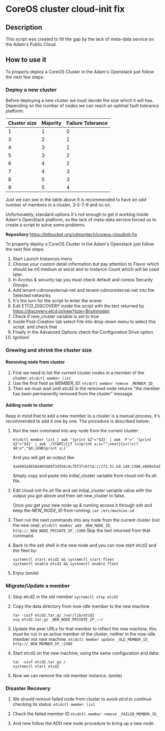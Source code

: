 # CoreOS cluster cloud-init fix

## Description
This script was created to fill the gap by the lack of meta-data service on the Adam's Public Cloud.

## How to use it
To properly deploy a CoreOS Cluster in the Adam's Openstack just follow the next few steps:

### Deploy a new cluster
Before deploying a new cluster we must decide the size which it will has. Depending on the number of nodes we can reach an optimal fault tolerance platform:

| Cluster size | Majority | Failure Tolerance |
|--------------|----------|-------------------|
| 1            | 1        | 0                 |
| 3            | 2        | 1                 |
| 4            | 3        | 1                 |
| 5            | 3        | 2                 |
| 6            | 4        | 2                 |
| 7            | 4        | 3                 |
| 8            | 5        | 3                 |
| 9            | 5        | 4                 |

Just we can see in the table above It is recommended to have an odd number of members in a cluster, 3-5-7-9 and so on.

Unfortunately, standard options it's not enough to get it working inside Adam's OpenStack platform, so the lack of meta-data service forced us to create a script to solve some problems.

**Repository**
https://bitbucket.org/cdmontech/coreos-cloudinit-fix

To properly deploy a CoreOS Cluster in the Adam's Openstack just follow the next few steps:

1. Start Launch Instances menu
2. Choose your custom detail information but pay attention to Flavor which should be m1.medium at worst and to Instance Count which will be used later.
3. In Access & security tap you must check default and coreos Security Groups.
4. Add tenant-cdmonexternal-net and tenant-cdmoninternal-net into the Selected networks
5. It's the turn for the script to enter the scene:
6. Edit ETCD_DISCOVERY inside the script with the text returned by https://discovery.etcd.io/new?size=$numnodes
7. Check if new_cluster variable is set to true
8. Inside Post-Creation tab select File into drop-down menu to select this script. and check that
9. Finally in the Advanced Options check the Configuration Drive option.
10. Ignition!

### Growing and shrink the cluster size
#### Removing node from cluster
1. First we need to list the current cluster nodes in a member of the cluster:
    `etcdctl member list`
2. Use the first field as _MEMBER_ID_:
    `etcdctl member remove _MEMBER_ID_`
3. Then we must wait until etcd2 in the removed node returns "the member has been permanently removed from the cluster" message.

#### Adding node to cluster
Keep in mind that to add a new member to a cluster is a manual process, it's recommended to add it one by one. The procedure is described below:

1. Run the next command into any node from the current cluster:
    ```
    etcdctl member list | awk '{print $2"="$3}' | awk -F"=" '{print $2"="$4}' | awk '/START/{if (x)print x;x="";next}{x=(!x)?$0:x","$0;}END{print x;}'`
    ```

    And you will get an output like:
    ```
    4ad401e4b56d403689f3d556c9c7bf37=http://172.31.64.149:2380,e0d9e5adb6eb4c8f94dda86770f38f88=http://172.31.64.151:2380,fc69854b6bd9428f8181c7a76797a313=http://172.31.64.152:2380,c233467ef98d457dbb9ca104914b6a92=http://172.31.64.150:2380
    ```

    Simply copy and paste into initial_cluster variable from cloud-init-fix.sh file.

2. Edit cloud-init-fix.sh file and set initial_cluster variable value with the output you got above and then set new_cluster to false.

    Once you get your new node up & running access it through ssh and keep the _NEW_NODE_ID_ from running:
    `cat /etc/machine-id`

3. Then run the next commands into any node from the current cluster (not the new one):
    `etcdctl member add _NEW_NODE_ID_ http://_NEW_NODE_PRIVATE_IP_:2380`
    Skip the text returned from that command.

4. Back to the ssh shell in the new node and you can now start etcd2 and the fleet by:
    ```
    systemctl start etcd2 && systemctl start fleet
    systemctl enable etcd2 && systemctl enable fleet
    ```

5. Enjoy (smile)

### Migrate/Update a member
1. Stop etcd2 in the old member
    `systemctl stop etcd2`

2. Copy the data directory from now-idle member to the new machine
    ```
    tar -cvzf etcd2.tar.gz /var/lib/etcd2
    scp etcd2.tar.gz _NEW_NODE_PRIVATE_IP_:~/
    ```

3. Update the peer URLs for that member to reflect the new machine, this must be run in an active member of the cluster, neither in the now-idle member nor new machine.
    `etcdctl member update _OLD_MEMBER_ID_ http://_NEW_MEMBER_IP_:2380`

4. Start etcd2 on the new machine, using the same configuration and data:
    ```
    tar -xzvf etcd2.tar.gz /
    systemctl start etcd2
    ```

5. Now we can remove the old member instance. (smile)

### Disaster Recovery
1. We should remove failed node from cluster to avoid *etcd* to continue checking its status:
    `etcdctl member list`

2. Check the failed member ID
    `etcdctl member remove _FAILED_MEMBER_ID_`

3. And new follow the ADD new node procedure to bring up a new node.
